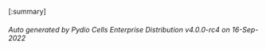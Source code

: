 






[:summary]

###### Auto generated by Pydio Cells Enterprise Distribution v4.0.0-rc4 on 16-Sep-2022
